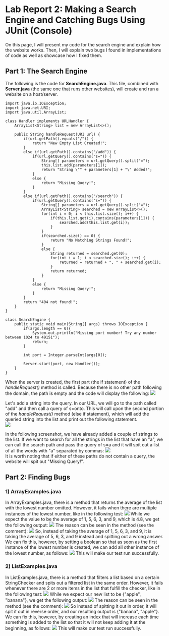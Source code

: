 # Lab Report 2: Making a Search Engine and Catching Bugs Using JUnit (Console)
On this page, I will present my code for the search engine and explain how the website works. Then, I will explain two bugs I found in implementations of code as well as showcase how I fixed them. 

## Part 1: The Search Engine

The following is the code for **SearchEngine.java**. This file, combined with **Server.java** (the same one that runs other websites), will create and run a website on a host/server. 
```
import java.io.IOException;
import java.net.URI;
import java.util.ArrayList;

class Handler implements URLHandler {
    ArrayList<String> list = new ArrayList<>();

    public String handleRequest(URI url) {
        if(url.getPath().equals("/")) {
            return "New Empty List Created!";
        }
        else if(url.getPath().contains("/add")) {
            if(url.getQuery().contains("s=")) {
                String[] parameters = url.getQuery().split("=");
                this.list.add(parameters[1]);
                return "String \"" + parameters[1] + "\" Added!";
            }
            else {
                return "Missing Query!";
            }
        }
        else if(url.getPath().contains("/search")) {
            if(url.getQuery().contains("s=")) {
                String[] parameters = url.getQuery().split("=");
                ArrayList<String> searched = new ArrayList<>();
                for(int i = 0; i < this.list.size(); i++) {
                    if(this.list.get(i).contains(parameters[1])) {
                        searched.add(this.list.get(i));
                    }
                }
                if(searched.size() == 0) {
                    return "No Matching Strings Found!";
                }
                else {
                    String returned = searched.get(0);
                    for(int i = 1; i < searched.size(); i++) {
                        returned = returned + ", " + searched.get(i);
                    }
                    return returned;
                }
            }
            else {
                return "Missing Query!";
            }
        }
        return "404 not found!";
    }
}

class SearchEngine {
    public static void main(String[] args) throws IOException {
        if(args.length == 0){
            System.out.println("Missing port number! Try any number between 1024 to 49151");
            return;
        }

        int port = Integer.parseInt(args[0]);

        Server.start(port, new Handler());
    }
} 
```
When the server is created, the first part (the if statement) of the *handleRequest()* method is called. Because there is no other path following the domain, the path is empty and the code will display the following:
![](2-A-SERVER-CREATED.png) 

Let's add a string into the query. In our URL, we will go to the path called "add" and then call a query of s=onto. This will call upon the second portion of the *handleRequest()* method (else if statement), which will add the queried string into the list and print out the following statement. \
![](2-B-ADD-QUERY.png)

In the following screenshot, we have already added a couple of strings to the list. If we want to search for all the strings in the list that have an "a", we can call the search path and pass the query of s=a and it will spit out a list of all the words with "a" separated by commas:
![](2-C-SEARCH-QUERY.png) \
It is worth noting that if either of these paths do not contain a query, the website will spit out "Missing Query!". 

## Part 2: Finding Bugs

### 1) ArrayExamples.java

In ArrayExamples.java, there is a method that returns the average of the list with the lowest number omitted. However, it fails when there are multiple instances of the lowest number, like in the following test:
![](3-1B-AVERAGE-TESTS.png)
While we expect the value to be the average of 1, 5, 6, 3, and 9, which is 4.8, we get the following output:
![](3-1B-AVERAGE-FAILS.png)
The reason can be seen in the method (see the comment):
![](3-1B-AVERAGE-ISSUES.png)
So, instead of taking the average of 1, 5, 6, 3, and 9, it is taking the average of 5, 6, 3, and 9 instead and spitting out a wrong answer. \
We can fix this, however, by setting a boolean so that as soon as the first instance of the lowest number is created, we can add all other instance of the lowest number, as follows:
![](3-1B-AVERAGE-FIXES.png)
This will make our test run successfully. 

### 2) ListExamples.java

In ListExamples.java, there is a method that filters a list based on a certain StringChecker and spits out a filtered list in the same order. However, it fails whenever there are 2 or more items in the list that fulfill the checker, like in the following test: 
![](3-2A-FILTER-TESTS.png)
While we expect our new list to be {"apple", "banana"}, we get the following output:
![](3-2A-FILTER-FAILS.png)
The reason can be seen in the method (see the comment):
![](3-2A-FILTER-ISSUES.png)
So instead of spitting it out in order, it will spit it out in reverse order, and our resulting output is {"banana", "apple"}. \
We can fix this, however, by creating an index that will increase each time something is added to the list so that it will not keep adding it at the beginning, as follows:
![](3-2A-FILTER-FIXES.png)
This will make our test run successfully. 